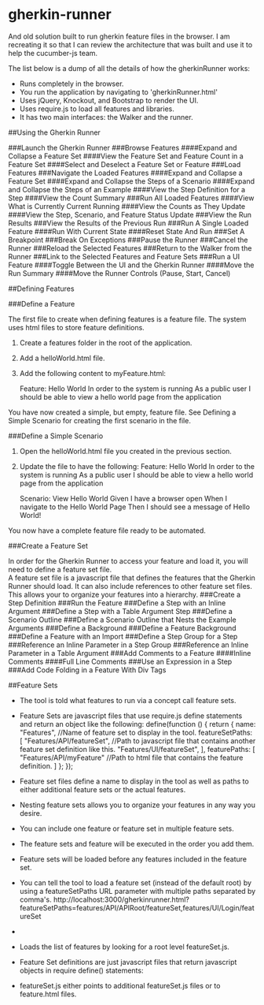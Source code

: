 gherkin-runner
==============

And old solution built to run gherkin feature files in the browser.  I am recreating it so that I can review the architecture that was built and use it to help the cucumber-js team.

The list below is a dump of all the details of how the gherkinRunner works:

* Runs completely in the browser.
* You run the application by navigating to 'gherkinRunner.html'
* Uses jQuery, Knockout, and Bootstrap to render the UI.
* Uses require.js to load all features and libraries.
* It has two main interfaces: the Walker and the runner.

##Using the Gherkin Runner

###Launch the Gherkin Runner
###Browse Features
####Expand and Collapse a Feature Set
####View the Feature Set and Feature Count in a Feature Set
####Select and Deselect a Feature Set or Feature
###Load Features
###Navigate the Loaded Features
####Expand and Collapse a Feature Set
####Expand and Collapse the Steps of a Scenario
####Expand and Collapse the Steps of an Example
####View the Step Definition for a Step
####View the Count Summary
###Run All Loaded Features
####View What is Currently Current Running
####View the Counts as They Update
####View the Step, Scenario, and Feature Status Update
###View the Run Results
###View the Results of the Previous Run
###Run A Single Loaded Feature
####Run With Current State
####Reset State And Run
###Set A Breakpoint
###Break On Exceptions
###Pause the Runner
###Cancel the Runner
###Reload the Selected Features
###Return to the Walker from the Runner
###Link to the Selected Features and Feature Sets
###Run a UI Feature
####Toggle Between the UI and the Gherkin Runner
####Move the Run Summary
####Move the Runner Controls (Pause, Start, Cancel)

##Defining Features

###Define a Feature

The first file to create when defining features is a feature file.  The system uses html files to store feature definitions.

1. Create a features folder in the root of the application. 

1. Add a helloWorld.html file.
 
1. Add the following content to myFeature.html:
 
    Feature: Hello World
      In order to the system is running
      As a public user
      I should be able to view a hello world page from the application 

You have now created a simple, but empty, feature file.  See Defining a Simple Scenario for creating the first scenario in the file.

###Define a Simple Scenario

1. Open the helloWorld.html file you created in the previous section. 

1. Update the file to have the following: 
    Feature: Hello World
      In order to the system is running
      As a public user
      I should be able to view a hello world page from the application

    Scenario: View Hello World
      Given I have a browser open
      When I navigate to the Hello World Page
      Then I should see a message of Hello World! 

You now have a complete feature file ready to be automated.

###Create a Feature Set

In order for the Gherkin Runner to access your feature and load it, you will need to define a feature set file.  
A feature set file is a javascript file that defines the features that the Gherkin Runner should load.
It can also include references to other feature set files.  This allows your to organize your features into 
a hierarchy.
###Create a Step Definition
###Run the Feature
###Define a Step with an Inline Argument
###Define a Step with a Table Argument Step
###Define a Scenario Outline
###Define a Scenario Outline that Nests the Example Arguments 
###Define a Background
###Define a Feature Background
###Define a Feature with an Import
###Define a Step Group for a Step
###Reference an Inline Parameter in a Step Group
###Reference an Inline Parameter in a Table Argument
###Add Comments to a Feature
####Inline Comments
####Full Line Comments
###Use an Expression in a Step
###Add Code Folding in a Feature With Div Tags

##Feature Sets
* The tool is told what features to run via a concept call feature sets.
* Feature Sets are javascript files that use require.js define statements and return an object like the following:
    define(function () {
        return {
            name: "Features", //Name of feature set to display in the tool.
            featureSetPaths: [
                "Features/API/featureSet", //Path to javascript file that contains another feature set definition like this.
                "Features/UI/featureSet",
        ],
            featurePaths: [
                "Features/API/myFeature" //Path to html file that contains the feature definition. 
            ]
        };
    });
* Feature set files define a name to display in the tool as well as paths to either additional feature sets or the actual features.
* Nesting feature sets allows you to organize your features in any way you desire.  
* You can include one feature or feature set in multiple feature sets.
* The feature sets and feature will be executed in the order you add them.
* Feature sets will be loaded before any features included in the feature set.
* You can tell the tool to load a feature set (instead of the default root) by using a featureSetPaths URL parameter with multiple paths separated by comma's.
    http://localhost:3000/gherkinrunner.html?featureSetPaths=features/API/APIRoot/featureSet,features/UI/Login/featureSet
* 
* Loads the list of features by looking for a root level featureSet.js.
* Feature Set definitions are just javascript files that return javascript objects in require define() statements:

* featureSet.js either points to additional featureSet.js files or to feature.html files.

